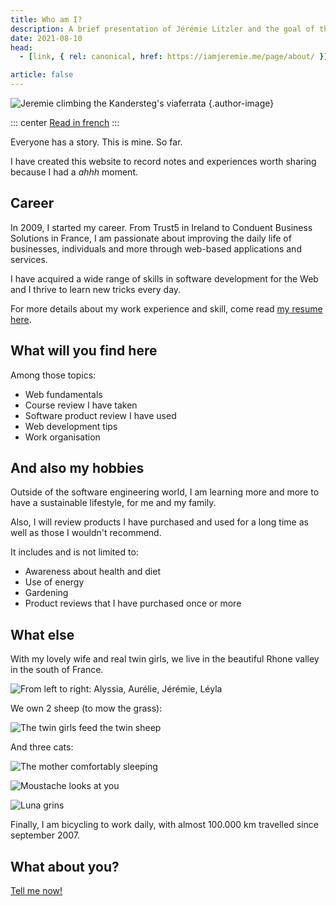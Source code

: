 ```yaml
---
title: Who am I?
description: A brief presentation of Jérémie Litzler and the goal of this website.
date: 2021-08-10
head:
  - [link, { rel: canonical, href: https://iamjeremie.me/page/about/ }]

article: false
---
```


![Jeremie climbing the Kandersteg's viaferrata](/images/profilepic-400w.jpg) {.author-image}

::: center
[Read in french](../../fr/page/a-propos/README.md)
:::

Everyone has a story. This is mine. So far.

I have created this website to record notes and experiences worth sharing because I had a _ahhh_ moment.

## Career

In 2009, I started my career.
From Trust5 in Ireland to Conduent Business Solutions in France, I am passionate about improving the daily life of businesses, individuals and more through web-based applications and services.

I have acquired a wide range of skills in software development for the Web and I thrive to learn new tricks every day.

For more details about my work experience and skill, come read [my resume here](https://docs.google.com/document/d/1ywInLK5Y-LkL-0dbkaH0B6Dx927PDEHRz9yzUPWNgBY).

## What will you find here

Among those topics:

- Web fundamentals
- Course review I have taken
- Software product review I have used
- Web development tips
- Work organisation
<!-- - Team management -->

## And also my hobbies

Outside of the software engineering world, I am learning more and more to have a sustainable lifestyle, for me and my family.

Also, I will review products I have purchased and used for a long time as well as those I wouldn't recommend.

It includes and is not limited to:

- Awareness about health and diet
- Use of energy
- Gardening
- Product reviews that I have purchased once or more

## What else

With my lovely wife and real twin girls, we live in the beautiful Rhone valley in the south of France.

![From left to right: Alyssia, Aurélie, Jérémie, Léyla](/images/family.jpg)

We own 2 sheep (to mow the grass):

![The twin girls feed the twin sheep](/images/sheep.jpg)

And three cats:

![The mother comfortably sleeping](/images/owma.jpg)

![Moustache looks at you](/images/moustache.jpg)

![Luna grins](/images/luna.jpg)

Finally, I am bicycling to work daily, with almost 100.000 km travelled since september 2007.

## What about you?

[Tell me now!](https://twitter.com/LitzlerJeremie)
